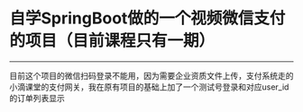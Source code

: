 # 自学SpringBoot做的一个视频微信支付的项目（目前课程只有一期）

------

目前这个项目的微信扫码登录不能用，因为需要企业资质文件上传，支付系统走的小滴课堂的支付网关，我在原有项目的基础上加了一个测试号登录和对应user_id的订单列表显示